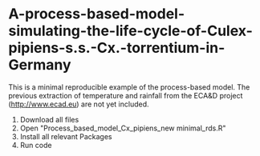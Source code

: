 # A-process-based-model-simulating-the-life-cycle-of-Culex-pipiens-s.s.-Cx.-torrentium-in-Germany

This is a minimal reproducible example of the process-based model.
The previous extraction of temperature and rainfall from the ECA&D project (http://www.ecad.eu) are not yet included.

1. Download all files
2. Open "Process_based_model_Cx_pipiens_new minimal_rds.R"
3. Install all relevant Packages
4. Run code
